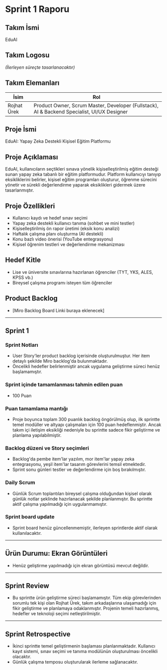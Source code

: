 # Sprint 1 Raporu 

## Takım İsmi
EduAI

## Takım Logosu
*(İlerleyen süreçte tasarlanacaktır)*

## Takım Elemanları
| İsim         | Rol                                                                 |
|--------------|----------------------------------------------------------------------|
| Rojhat Ürek  | Product Owner, Scrum Master, Developer (Fullstack), AI & Backend Specialist, UI/UX Designer |

## Proje İsmi
EduAI: Yapay Zeka Destekli Kişisel Eğitim Platformu

## Proje Açıklaması
EduAI, kullanıcıların seçtikleri sınava yönelik kişiselleştirilmiş eğitim desteği sunan yapay zeka tabanlı bir eğitim platformudur. Platform kullanıcıyı tanıyıp eksikliklerini belirler, kişisel eğitim programları oluşturur, öğrenme sürecini yönetir ve sürekli değerlendirme yaparak eksiklikleri gidermek üzere tasarlanmıştır.

## Proje Özellikleri
- Kullanıcı kaydı ve hedef sınav seçimi
- Yapay zeka destekli kullanıcı tanıma (sohbet ve mini testler)
- Kişiselleştirilmiş ön rapor üretimi (eksik konu analizi)
- Haftalık çalışma planı oluşturma (AI destekli)
- Konu bazlı video önerisi (YouTube entegrasyonu)
- Kişisel öğrenim testleri ve değerlendirme mekanizması

## Hedef Kitle
- Lise ve üniversite sınavlarına hazırlanan öğrenciler (TYT, YKS, ALES, KPSS vb.)
- Bireysel çalışma programı isteyen tüm öğrenciler

## Product Backlog
- [Miro Backlog Board Linki buraya eklenecek]

---

## Sprint 1

### Sprint Notları
- User Story'ler product backlog içerisinde oluşturulmuştur. Her item detaylı şekilde Miro backlog'da bulunmaktadır.
- Öncelikli hedefler belirlenmiştir ancak uygulama geliştirme süreci henüz başlamamıştır.

### Sprint içinde tamamlanması tahmin edilen puan
- 100 Puan

### Puan tamamlama mantığı
- Proje boyunca toplam 300 puanlık backlog öngörülmüş olup, ilk sprintte temel modüller ve altyapı çalışmaları için 100 puan hedeflenmiştir. Ancak takım içi iletişim eksikliği nedeniyle bu sprintte sadece fikir geliştirme ve planlama yapılabilmiştir.

### Backlog düzeni ve Story seçimleri
- Backlog'da pembe item'lar yazılım, mor item'lar yapay zeka entegrasyonu, yeşil item'lar tasarım görevlerini temsil etmektedir.
- Sprint sonu günleri testler ve değerlendirme için boş bırakılmıştır.

### Daily Scrum
- Günlük Scrum toplantıları bireysel çalışma olduğundan kişisel olarak günlük notlar şeklinde hazırlanacak şekilde planlanmıştır. Bu sprintte aktif çalışma yapılmadığı için uygulanmamıştır.

### Sprint board update
- Sprint board henüz güncellenmemiştir, ilerleyen sprintlerde aktif olarak kullanılacaktır.

---

## Ürün Durumu: Ekran Görüntüleri
- Henüz geliştirme yapılmadığı için ekran görüntüsü mevcut değildir.

---

## Sprint Review
- Bu sprintte ürün geliştirme süreci başlamamıştır. Tüm ekip görevlerinden sorumlu tek kişi olan Rojhat Ürek, takım arkadaşlarına ulaşamadığı için fikir geliştirme ve planlamaya odaklanmıştır. Projenin temeli hazırlanmış, hedefler ve teknoloji seçimi netleştirilmiştir.

---

## Sprint Retrospective
- İkinci sprintte temel geliştirmenin başlaması planlanmaktadır. Kullanıcı kayıt sistemi, sınav seçimi ve tanıma modülünün oluşturulması öncelikli olacaktır.
- Günlük çalışma temposu oluşturularak ilerleme sağlanacaktır.
